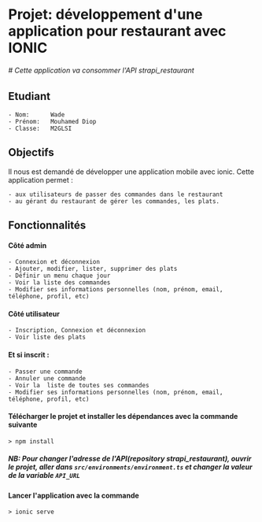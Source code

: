 # Projet: développement d'une application pour restaurant avec IONIC

###### # Cette application va consommer l'API strapi_restaurant
## Etudiant
```
- Nom:      Wade
- Prénom:   Mouhamed Diop
- Classe:   M2GLSI
```

## Objectifs
Il nous est demandé de développer une application mobile avec ionic. Cette application permet : <br>
```
- aux utilisateurs de passer des commandes dans le restaurant
- au gérant du restaurant de gérer les commandes, les plats.
```

## Fonctionnalités
#### Côté admin
```
- Connexion et déconnexion
- Ajouter, modifier, lister, supprimer des plats
- Définir un menu chaque jour
- Voir la liste des commandes
- Modifier ses informations personnelles (nom, prénom, email, téléphone, profil, etc)
```

#### Côté utilisateur
```
- Inscription, Connexion et déconnexion 
- Voir liste des plats 
```
#### Et si inscrit :
```
- Passer une commande
- Annuler une commande
- Voir la  liste de toutes ses commandes
- Modifier ses informations personnelles (nom, prénom, email, téléphone, profil, etc)
```

#### Télécharger le projet et installer les dépendances avec la commande suivante
```
> npm install
```

##### NB: Pour changer l'adresse de l'API(repository strapi_restaurant), ouvrir le projet, aller dans ```src/environments/environment.ts``` et changer la valeur de la variable ```API_URL```

#### Lancer l'application avec la commande 
```
> ionic serve
```
